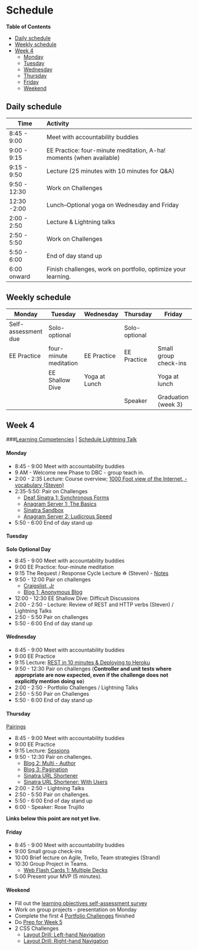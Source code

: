# Schedule

**Table of Contents**

- [Daily schedule](#daily-schedule)
- [Weekly schedule](#weekly-schedule)
- [Week 4](#week-4)
  - [Monday](#monday)
  - [Tuesday](#tuesday)
  - [Wednesday](#wednesday)
  - [Thursday](#thursday)
  - [Friday](#friday)
  - [Weekend](#weekend)

## Daily schedule

Time          | Activity
------------- | :------------------------------------------------------------
8:45 - 9:00   | Meet with accountability buddies
9:00 - 9:15   | EE Practice: four-minute meditation, A-ha! moments (when available)
9:15 - 9:50   | Lecture (25 minutes with 10 minutes for Q&A)
9:50 - 12:30  | Work on Challenges
12:30 -2:00   | Lunch–Optional yoga on Wednesday and Friday
2:00 - 2:50   | Lecture & Lightning talks
2:50 - 5:50   | Work on Challenges
5:50 - 6:00   | End of day stand up
6:00 onward   | Finish challenges, work on portfolio, optimize your learning.

## Weekly schedule

Monday | Tuesday       | Wednesday     | Thursday      | Friday
------ | ------------  | ------------- | ------------- | -------------
Self-assessment due | Solo-optional |  | Solo-optional |
EE Practice | four-minute meditation  | EE Practice | EE Practice | Small group check-ins
       | EE Shallow Dive | Yoga at Lunch |             | Yoga at lunch
       |               |               | Speaker       | Graduation (week 3)

## Week 4

###[Learning Competencies](learning-competencies/week-4-lc.md) | [Schedule Lightning Talk](lightning-talks/lt-week4.md)

#### Monday

- 8:45 - 9:00 Meet with accountability buddies
- 9 AM - Welcome new Phase to DBC - group teach in.
- 2:00 - 2:35 Lecture: Course overview; [1000 Foot view of the Internet, - vocabulary (Steven)](./lecture-notes/1000_foot_view_of_internet)
- 2:35-5:50: Pair on Challenges
  - [Deaf Sinatra 1: Synchronous Forms](https://github.com/banana-slugs-2014/deaf-sinatra-1-synchronous-forms-challenge)
  - [Anagram Server 1: The Basics](https://github.com/banana-slugs-2014/anagram-server-1-the-basics-challenge)
  - [Sinatra Sandbox](https://github.com/banana-slugs-2014/sinatra-sandbox-challenge)
  - [Anagram Server 2: Ludicrous Speed](https://github.com/banana-slugs-2014/anagram-server-2-ludicrous-speed-challenge)
- 5:50 - 6:00 End of day stand up

#### Tuesday
**Solo Optional Day**

- 8:45 - 9:00 Meet with accountability buddies
- 9:00 EE Practice: four-minute meditation
- 9:15 The Request / Response Cycle Lecture ♽ (Steven) - [Notes](./lecture-notes/rack_lecture)
- 9:50 - 12:00 Pair on challenges
  - [Craigslist, Jr](https://github.com/banana-slugs-2014/craigslist-jr-challenge)
  - [Blog 1: Anonymous Blog](https://github.com/banana-slugs-2014/blog-1-anonymous-blog-challenge)
- 12:00 - 12:30 EE Shallow Dive: Difficult Discussions
- 2:00 - 2:50 - Lecture: Review of REST and HTTP verbs (Steven) / Lightning Talks
- 2:50 - 5:50 Pair on challenges
- 5:50 - 6:00 End of day stand up

#### Wednesday

- 8:45 - 9:00 Meet with accountability buddies
- 9:00 EE Practice
- 9:15 Lecture: [REST in 10 minutes & Deploying to Heroku](lecture-notes/REST-and-heroku.md)
- 9:50 - 12:30 Pair on challenges (**Controller and unit tests where
  appropriate are now expected, even if the challenge does not explicitly mention doing so**)
- 2:00 - 2:50 - Portfolio Challenges / Lightning Talks
- 2:50 - 5:50 Pair on Challenges
- 5:50 - 6:00 End of day stand up

#### Thursday

[Pairings](./2014-02-20-pairings.md)

- 8:45 - 9:00 Meet with accountability buddies
- 9:00 EE Practice
- 9:15 Lecture: [Sessions](./lecture-notes/sessions-lecture)
- 9:50 - 12:30 Pair on challenges.
    - [Blog 2: Multi - Author](https://github.com/banana-slugs-2014/blog-2-multi-author-challenge)
    - [Blog 3: Pagination](https://github.com/banana-slugs-2014/blog-3-pagination-challenge)
    - [Sinatra URL Shortener](https://github.com/banana-slugs-2014/sinatra-url-shortener-challenge)
    - [Sinatra URL Shortener: With Users](https://github.com/banana-slugs-2014/sinatra-url-shortener-with-users-challenge)
- 2:00 - 2:50 - Lightning Talks
- 2:50 - 5:50 Pair on challenges.
- 5:50 - 6:00 End of day stand up
- 6:00 - Speaker: Rose Trujillo

**Links below this point are not yet live.**

#### Friday

- 8:45 - 9:00 Meet with accountability buddies
- 9:00 Small group check-ins
- 10:00 Brief lecture on Agile, Trello, Team strategies (Strand)
- 10:30 Group Project in Teams.
  - [Web Flash Cards 1: Multiple Decks](https://github.com/banana-slugs-2014/web-flash-cards-1-multiple-decks-challenge)
- 5:00 Present your MVP (5 minutes).

#### Weekend

- Fill out the [learning objectives self-assessment survey]()
- Work on group projects - presentation on Monday
- Complete the first 4 [Portfolio Challenges](portfolio-challenges.md) finished
- Do [Prep for Week 5](week-5-prep.md)
- 2 CSS Challenges
    - [Layout Drill: Left-hand Navigation](https://github.com/banana-slugs-2014/layout-drill-left-hand-navigation-challenge)
    - [Layout Drill: Right-hand Navigation](https://github.com/banana-slugs-2014/layout-drill-right-hand-navigation-challenge)
